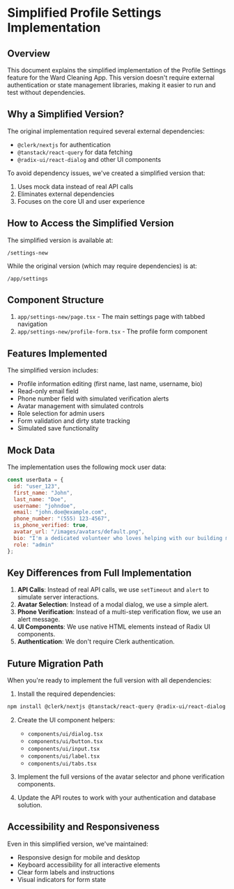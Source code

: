 # Simplified Profile Settings Implementation

## Overview

This document explains the simplified implementation of the Profile Settings feature for the Ward Cleaning App. This version doesn't require external authentication or state management libraries, making it easier to run and test without dependencies.

## Why a Simplified Version?

The original implementation required several external dependencies:
- `@clerk/nextjs` for authentication
- `@tanstack/react-query` for data fetching
- `@radix-ui/react-dialog` and other UI components

To avoid dependency issues, we've created a simplified version that:
1. Uses mock data instead of real API calls
2. Eliminates external dependencies
3. Focuses on the core UI and user experience

## How to Access the Simplified Version

The simplified version is available at:
```
/settings-new
```

While the original version (which may require dependencies) is at:
```
/app/settings
```

## Component Structure

1. `app/settings-new/page.tsx` - The main settings page with tabbed navigation
2. `app/settings-new/profile-form.tsx` - The profile form component

## Features Implemented

The simplified version includes:
- Profile information editing (first name, last name, username, bio)
- Read-only email field
- Phone number field with simulated verification alerts
- Avatar management with simulated controls
- Role selection for admin users
- Form validation and dirty state tracking
- Simulated save functionality

## Mock Data

The implementation uses the following mock user data:
```javascript
const userData = {
  id: "user_123",
  first_name: "John",
  last_name: "Doe",
  username: "johndoe",
  email: "john.doe@example.com",
  phone_number: "(555) 123-4567",
  is_phone_verified: true,
  avatar_url: "/images/avatars/default.png",
  bio: "I'm a dedicated volunteer who loves helping with our building maintenance. I specialize in floor care and window cleaning.",
  role: "admin"
};
```

## Key Differences from Full Implementation

1. **API Calls**: Instead of real API calls, we use `setTimeout` and `alert` to simulate server interactions.
2. **Avatar Selection**: Instead of a modal dialog, we use a simple alert.
3. **Phone Verification**: Instead of a multi-step verification flow, we use an alert message.
4. **UI Components**: We use native HTML elements instead of Radix UI components.
5. **Authentication**: We don't require Clerk authentication.

## Future Migration Path

When you're ready to implement the full version with all dependencies:

1. Install the required dependencies:
```bash
npm install @clerk/nextjs @tanstack/react-query @radix-ui/react-dialog @radix-ui/react-label @radix-ui/react-slot @radix-ui/react-tabs class-variance-authority clsx tailwind-merge lucide-react
```

2. Create the UI component helpers:
   - `components/ui/dialog.tsx`
   - `components/ui/button.tsx`
   - `components/ui/input.tsx`
   - `components/ui/label.tsx`
   - `components/ui/tabs.tsx`

3. Implement the full versions of the avatar selector and phone verification components.

4. Update the API routes to work with your authentication and database solution.

## Accessibility and Responsiveness

Even in this simplified version, we've maintained:
- Responsive design for mobile and desktop
- Keyboard accessibility for all interactive elements
- Clear form labels and instructions
- Visual indicators for form state 